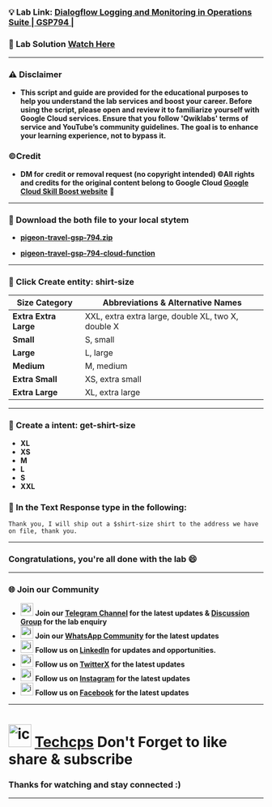 
### 💡 Lab Link: [Dialogflow Logging and Monitoring in Operations Suite | GSP794 |](https://www.cloudskillsboost.google/focuses/12366?parent=catalog)

### 🚀 Lab Solution [Watch Here](https://youtu.be/iEk1sN-UNEA)

---

### ⚠️ Disclaimer
- **This script and guide are provided for  the educational purposes to help you understand the lab services and boost your career. Before using the script, please open and review it to familiarize yourself with Google Cloud services. Ensure that you follow 'Qwiklabs' terms of service and YouTube’s community guidelines. The goal is to enhance your learning experience, not to bypass it.**

### ©Credit
- **DM for credit or removal request (no copyright intended) ©All rights and credits for the original content belong to Google Cloud [Google Cloud Skill Boost website](https://www.cloudskillsboost.google/)** 🙏

---

### 🚨 Download the both file to your local stytem
- **[pigeon-travel-gsp-794.zip](https://storage.cloud.google.com/qwiklabs-resources-ccai-quest/pigeon-travel-gsp-794.zip)**

- **[pigeon-travel-gsp-794-cloud-function](https://storage.cloud.google.com/qwiklabs-resources-ccai-quest/pigeon-travel-gsp-794-cloud-function.zip)**
---

### 🚀 Click Create entity: **shirt-size**

| Size Category      | Abbreviations & Alternative Names          |
|-------------------|------------------------------------------|
| **Extra Extra Large** | XXL, extra extra large, double XL, two X, double X |
| **Small**          | S, small                                |
| **Large**          | L, large                                |
| **Medium**         | M, medium                               |
| **Extra Small**    | XS, extra small                         |
| **Extra Large**     | XL, extra large                         |

---

### 🚀 Create a intent: **get-shirt-size**
- **XL**
- **XS**
- **M**
- **L**
- **S**
- **XXL**

### 🚀 In the Text Response type in the following:
```
Thank you, I will ship out a $shirt-size shirt to the address we have on file, thank you.
```
---

### Congratulations, you're all done with the lab 😄

---

### 🌐 Join our Community

- <img src="https://github.com/user-attachments/assets/a4a4b767-151c-461d-bca1-da6d4c0cd68a" alt="icon" width="25" height="25"> **Join our [Telegram Channel](https://t.me/Techcps) for the latest updates & [Discussion Group](https://t.me/Techcpschat) for the lab enquiry**
- <img src="https://github.com/user-attachments/assets/aa10b8b2-5424-40bc-8911-7969f29f6dae" alt="icon" width="25" height="25"> **Join our [WhatsApp Community](https://whatsapp.com/channel/0029Va9nne147XeIFkXYv71A) for the latest updates**
- <img src="https://github.com/user-attachments/assets/b9da471b-2f46-4d39-bea9-acdb3b3a23b0" alt="icon" width="25" height="25"> **Follow us on [LinkedIn](https://www.linkedin.com/company/techcps/) for updates and opportunities.**
- <img src="https://github.com/user-attachments/assets/a045f610-775d-432a-b171-97a2d19718e2" alt="icon" width="25" height="25"> **Follow us on [TwitterX](https://twitter.com/Techcps_/) for the latest updates**
- <img src="https://github.com/user-attachments/assets/84e23456-7ed3-402a-a8a9-5d2fb5b44849" alt="icon" width="25" height="25"> **Follow us on [Instagram](https://instagram.com/techcps/) for the latest updates**
- <img src="https://github.com/user-attachments/assets/fc77ddc4-5b3b-42a9-a8da-e5561dce0c70" alt="icon" width="25" height="25"> **Follow us on [Facebook](https://facebook.com/techcps/) for the latest updates**

---

# <img src="https://github.com/user-attachments/assets/6ee41001-c795-467c-8d96-06b56c246b9c" alt="icon" width="45" height="45"> [Techcps](https://www.youtube.com/@techcps) Don't Forget to like share & subscribe

### Thanks for watching and stay connected :)
---
